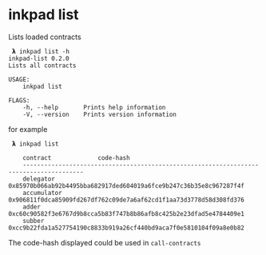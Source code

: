 # inkpad list

Lists loaded contracts

```
 𝝺 inkpad list -h
inkpad-list 0.2.0
Lists all contracts

USAGE:
    inkpad list

FLAGS:
    -h, --help       Prints help information
    -V, --version    Prints version information
```

for example

```
 𝝺 inkpad list

	contract             code-hash
	---------------------------------------------------------------------------------------
	delegator            0x85970b066ab92b4495bba682917ded604019a6fce9b247c36b35e8c967287f4f
	accumulator          0x906811f0dca85909fd267df762c09de7a6af62cd1f1aa73d3778d58d308fd376
	adder                0xc60c90582f3e6767d9b8cca5b83f747b8b86afb8c425b2e23dfad5e4784409e1
	subber               0xcc9b22fda1a527754190c8833b919a26cf440bd9aca7f0e5810104f09a8e0b82
```

The code-hash displayed could be used in `call-contracts`
